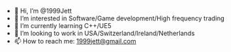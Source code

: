 - 👋 Hi, I’m @1999Jett
- 👀 I’m interested in Software/Game development/High frequency trading
- 🌱 I’m currently learning C++/UE5
- 🌊 I’m looking to work in USA/Switzerland/Ireland/Netherlands
- 📫 How to reach me: 1999jett@gmail.com
